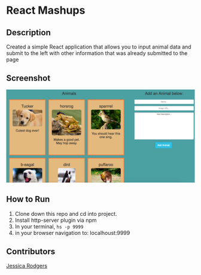 # React Mashups

## Description
Created a simple React application that allows you to input animal data and submit to the left with other information that was already submitted to the page

## Screenshot
![Webpage](https://raw.githubusercontent.com/jessrod11/react-mashups/master/screenshot/Screen%20Shot%202018-07-10%20at%2012.54.45%20PM.png)

## How to Run
1. Clone down this repo and cd into project.
1. Install http-server plugin via npm
1. In your terminal, ``` hs -p 9999 ```
1. in your browser navigation to: localhoust:9999



## Contributors
[Jessica Rodgers](https://github.com/jessrod11)
